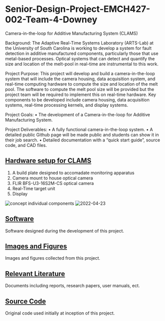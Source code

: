 # Senior-Design-Project-EMCH427-002-Team-4-Downey
Camera-in-the-loop for Additive Manufacturing System (CLAMS)

Background:
The Adaptive Real-Time Systems Laboratory (ARTS-Lab) at the University of South Carolina is working to develop a system for fault detection in additive manufactured components, particularly those that use metal-based processes.  Optical systems that can detect and quantify the size and location of the melt-pool in real-time are instrumental to this work.

Project Purpose: 
This project will develop and build a camera-in-the-loop system that will include the camera housing, data acquisition system, and real-time computing hardware to compute the size and location of the melt pool. The software to compute the melt pool size will be provided but the project team will be required to implement this on real-time hardware. Key components to be developed include camera housing, data acquisition systems, real-time processing kernels, and display systems.

Project Goals:
•	The development of a Camera-in-the-loop for Additive Manufacturing System. 

Project Deliverables:
•	A fully functional camera-in-the-loop system.
•	A detailed public Github page will be made public and students can show it in their job search.
•	Detailed documentation with a “quick start guide”, source code, and CAD files. 

## [Hardware setup for CLAMS](CLAMS_Hardware)
1. A build plate designed to accomadate monitoring apparatus
2. Camera mount to house optical camera
3. FLIR BFS-U3-16S2M-CS optical camera
4. Real-Time target unit
5. Display

![concept individual components](https://user-images.githubusercontent.com/87868879/164946385-f739e6aa-e9ef-41d7-9971-64a388419aa9.png)
![2022-04-23](https://user-images.githubusercontent.com/87868879/164950793-bc84d57c-932b-4bb6-9e4c-60c2c5c90d56.png)

## [Software](CLAMS_Software)
Software designed during the development of this project.

## [Images and Figures](CLAMS_Images_&_Figures)
Images and figures collected from this project.

## [Relevant Literature](CLAMS_Relevant_Literature)
Documents including reports, research papers, user manuals, ect.

## [Source Code](CLAMS_Source_Code)
Original code used initially at inception of this project.

